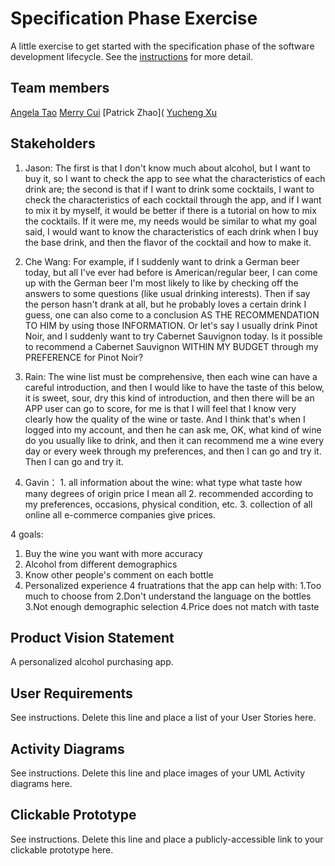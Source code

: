 # Specification Phase Exercise

A little exercise to get started with the specification phase of the software development lifecycle. See the [instructions](instructions.md) for more detail.

## Team members
[Angela Tao](https://github.com/XinranTaoAngela)
[Merry Cui](https://github.com/merrylearninggithub)
[Patrick Zhao](
[Yucheng Xu](https://github.com/yucheng-xph)

## Stakeholders

1. Jason: The first is that I don't know much about alcohol, but I want to buy it, so I want to check the app to see what the characteristics of each drink are; the second is that if I want to drink some cocktails, I want to check the characteristics of each cocktail through the app, and if I want to mix it by myself, it would be better if there is a tutorial on how to mix the cocktails. If it were me, my needs would be similar to what my goal said, I would want to know the characteristics of each drink when I buy the base drink, and then the flavor of the cocktail and how to make it.

2. Che Wang: For example, if I suddenly want to drink a German beer today, but all I've ever had before is American/regular beer, I can come up with the German beer I'm most likely to like by checking off the answers to some questions (like usual drinking interests). Then if say the person hasn't drank at all, but he probably loves a certain drink I guess, one can also come to a conclusion AS THE RECOMMENDATION TO HIM by using those INFORMATION.
Or let's say I usually drink Pinot Noir, and I suddenly want to try Cabernet Sauvignon today. Is it possible to recommend a Cabernet Sauvignon WITHIN MY BUDGET through my PREFERENCE for Pinot Noir?

3. Rain: The wine list must be comprehensive, then each wine can have a careful introduction, and then I would like to have the taste of this below, it is sweet, sour, dry this kind of introduction, and then there will be an APP user can go to score, for me is that I will feel that I know very clearly how the quality of the wine or taste. And I think that's when I logged into my account, and then he can ask me, OK, what kind of wine do you usually like to drink, and then it can recommend me a wine every day or every week through my preferences, and then I can go and try it. Then I can go and try it.

4. Gavin： 1. all information about the wine: what type what taste how many degrees of origin price I mean all 2. recommended according to my preferences, occasions, physical condition, etc. 3. collection of all online all e-commerce companies give prices.
   
4 goals:
  1. Buy the wine you want with more accuracy
  2. Alcohol from different demographics
  3. Know other people's comment on each bottle
  4. Personalized experience
4 fruatrations that the app can help with: 
  1.Too much to choose from
  2.Don't understand the language on the bottles
  3.Not enough demographic selection
  4.Price does not match with taste
## Product Vision Statement

A personalized alcohol purchasing app.

## User Requirements

See instructions. Delete this line and place a list of your User Stories here.

## Activity Diagrams

See instructions. Delete this line and place images of your UML Activity diagrams here.

## Clickable Prototype

See instructions. Delete this line and place a publicly-accessible link to your clickable prototype here.
